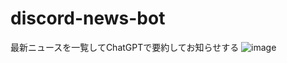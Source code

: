 # discord-news-bot
最新ニュースを一覧してChatGPTで要約してお知らせする
![image](https://github.com/user-attachments/assets/16155594-7ec8-4dba-932f-ffb01fd5803a)

